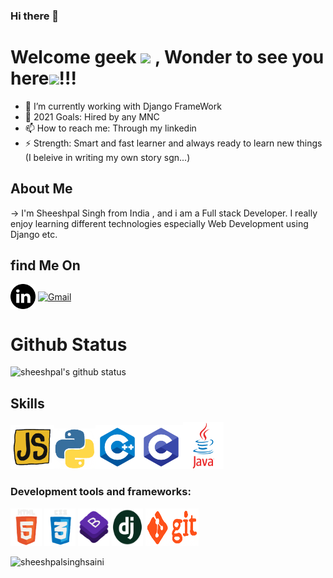 ### Hi there 👋

<h1>Welcome geek <img src="https://emojis.slackmojis.com/emojis/images/1531849430/4246/blob-sunglasses.gif?1531849430" width="30"/>
, Wonder to see you here<img src="https://raw.githubusercontent.com/MartinHeinz/MartinHeinz/master/wave.gif" width="30px">!!! </h1>

- 🌱 I’m currently working with Django FrameWork
- 🥅 2021 Goals: Hired by any MNC
- 📫 How to reach me: Through my linkedin
- ⚡ Strength: Smart and fast learner and always ready to learn new things (I beleive in writing my own story sgn...)


<h2>About Me</h2>  
-> I'm Sheeshpal Singh from India , and i am a Full stack Developer. I really enjoy learning different technologies especially Web Development using Django etc.


<h2>find Me On</h2>  
<p align="left">
  <a href="https://www.linkedin.com/in/sheeshpal-singh-33909a192/" target="_blank"><img align="center" alt="LinkedIn" src="https://github.com/sheeshpalsinghsaini/sheeshpalsinghsaini/blob/main/res/linkedin.png" height="40"></a>
  <a href="123sheeshpalsinghsaini@gmail.com" target="_blank"><img align="center" alt="Gmail" src="https://img.shields.io/badge/gmail-red.svg?&style=for-the-badge&logo=gmail&logoColor=white" /></a>
  
</p> 

<h1>Github Status</h1>


![sheeshpal's github status](https://github-readme-stats.vercel.app/api?username=sheeshpalsinghsaini&hide=issues&show_icons=true&theme=onedark)


<h2>Skills</h2>
<p>
<img src="https://github.com/sheeshpalsinghsaini/sheeshpalsinghsaini/blob/main/res/js.gif" alt="JavaScript" height="70"><img src="https://github.com/sheeshpalsinghsaini/sheeshpalsinghsaini/blob/main/res/Python.gif" alt="python" height="65"/><img src="https://github.com/sheeshpalsinghsaini/sheeshpalsinghsaini/blob/main/res/cpp.png" alt="cplusplus"height="70"/><img src="https://github.com/sheeshpalsinghsaini/sheeshpalsinghsaini/blob/main/res/c.png" alt="c"height="70"/><img src="https://raw.githubusercontent.com/devicons/devicon/master/icons/java/java-original-wordmark.svg" alt="Java" width="65" height="75"/> 
</p>
<h3>Development tools and frameworks:</h3>
<p>
  <img src="https://github.com/sheeshpalsinghsaini/sheeshpalsinghsaini/blob/main/res/html.gif" alt="html5" width="50" height="60"/> 
  <img src="https://github.com/sheeshpalsinghsaini/sheeshpalsinghsaini/blob/main/res/css.gif" alt="html5" width="50" height="60"/> 
  <img src="https://github.com/sheeshpalsinghsaini/sheeshpalsinghsaini/blob/main/res/bootstrap.gif" alt="html5" width="50" height="60"/> 
  
  <img src="https://github.com/sheeshpalsinghsaini/sheeshpalsinghsaini/blob/main/res/django.png" alt="html5" width="50" height="60"/>  
  <img src="https://github.com/sheeshpalsinghsaini/sheeshpalsinghsaini/blob/main/res/Gir.gif" alt="html5" width="85" height="60"/> 
<!--   <img src="https://camo.githubusercontent.com/1b8a779f280e099e2d67ab949dad604e25ce0d321e66474c04430201790b3874/68747470733a2f2f7777772e766563746f726c6f676f2e7a6f6e652f6c6f676f732f73716c6974652f73716c6974652d69636f6e2e737667" alt="html5" width="85" height="60"/>  -->
</p>


<img src="https://github-readme-stats.vercel.app/api/top-langs/?username=sheeshpalsinghsaini&langs_count=7&layout=compact&theme=onedark" alt="sheeshpalsinghsaini" width="500">
